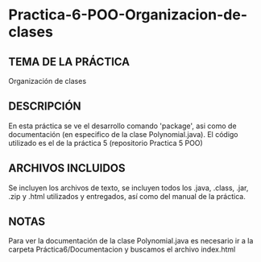 # Practica-6-POO-Organizacion-de-clases

TEMA DE LA PRÁCTICA
--------------------------------------------------------------------------------------------------------------------------------------------------------
Organización de clases

DESCRIPCIÓN
--------------------------------------------------------------------------------------------------------------------------------------------------------
En esta práctica se ve el desarrollo comando 'package', asi como de documentación (en especifico de la clase Polynomial.java). El código utilizado es el de la práctica 5 (repositorio Practica 5 POO)

ARCHIVOS INCLUIDOS
--------------------------------------------------------------------------------------------------------------------------------------------------------
Se incluyen los archivos de texto, se incluyen todos los .java, .class, .jar, .zip y .html utilizados y entregados, así como del manual de la práctica.

NOTAS
--------------------------------------------------------------------------------------------------------------------------------------------------------
Para ver la documentación de la clase Polynomial.java es necesario ir a la carpeta Práctica6/Documentacion y buscamos el archivo index.html
